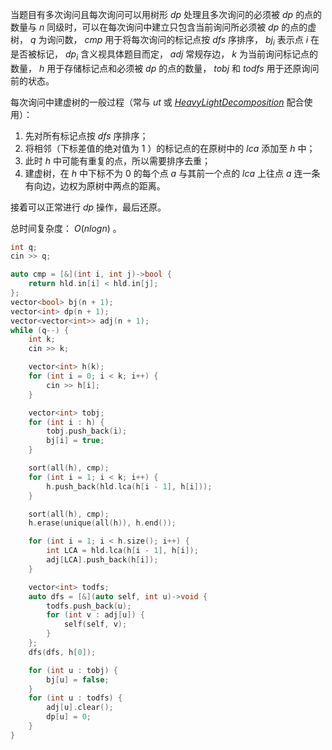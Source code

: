 当题目有多次询问且每次询问可以用树形 $dp$ 处理且多次询问的必须被 $dp$ 的点的数量与 $n$ 同级时，可以在每次询问中建立只包含当前询问所必须被 $dp$ 的点的虚树， $q$ 为询问数， $cmp$ 用于将每次询问的标记点按 $dfs$ 序排序， $bj_i$ 表示点 $i$ 在是否被标记， $dp_i$ 含义视具体题目而定， $adj$ 常规存边， $k$ 为当前询问标记点的数量， $h$ 用于存储标记点和必须被 $dp$ 的点的数量， $tobj$ 和 $todfs$ 用于还原询问前的状态。

每次询问中建虚树的一般过程（常与 $ut$ 或 [$HeavyLightDecomposition$](https://github.com/xiojoy/Templates-for-Competitive-Programming/blob/main/tree/HeavyLightDecomposition.md) 配合使用）：

1. 先对所有标记点按 $dfs$ 序排序；
2. 将相邻（下标差值的绝对值为 $1$ ）的标记点的在原树中的 $lca$ 添加至 $h$ 中； 
3. 此时 $h$ 中可能有重复的点，所以需要排序去重；
4. 建虚树，在 $h$ 中下标不为 $0$ 的每个点 $a$ 与其前一个点的 $lca$ 上往点 $a$ 连一条有向边，边权为原树中两点的距离。

接着可以正常进行 $dp$ 操作，最后还原。

总时间复杂度： $O(nlogn)$ 。

```c++
int q;
cin >> q;

auto cmp = [&](int i, int j)->bool {
    return hld.in[i] < hld.in[j];
};
vector<bool> bj(n + 1);
vector<int> dp(n + 1);
vector<vector<int>> adj(n + 1);
while (q--) {
    int k;
    cin >> k;

    vector<int> h(k);
    for (int i = 0; i < k; i++) {
        cin >> h[i];
    }

    vector<int> tobj;
    for (int i : h) {
        tobj.push_back(i);
        bj[i] = true;
    }

    sort(all(h), cmp);
    for (int i = 1; i < k; i++) {
        h.push_back(hld.lca(h[i - 1], h[i]));
    }

    sort(all(h), cmp);
    h.erase(unique(all(h)), h.end());

    for (int i = 1; i < h.size(); i++) {
        int LCA = hld.lca(h[i - 1], h[i]);
        adj[LCA].push_back(h[i]);
    }

    vector<int> todfs;
    auto dfs = [&](auto self, int u)->void {
        todfs.push_back(u);
        for (int v : adj[u]) {
            self(self, v);
        }
    };
    dfs(dfs, h[0]);

    for (int u : tobj) {
        bj[u] = false;
    }
    for (int u : todfs) {
        adj[u].clear();
        dp[u] = 0;
    }
}
```
